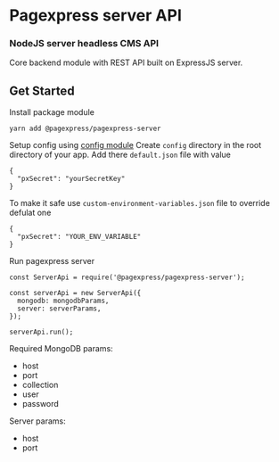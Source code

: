 # Pagexpress server API

### NodeJS server headless CMS API
Core backend module with REST API built on ExpressJS server.

## Get Started
Install package module
```shell
yarn add @pagexpress/pagexpress-server
```

Setup config using [config module](https://www.npmjs.com/package/config)
Create `config` directory in the root directory of your app. Add there `default.json` file with value
```
{
  "pxSecret": "yourSecretKey"
}
```

To make it safe use `custom-environment-variables.json` file to override defulat one
```
{
  "pxSecret": "YOUR_ENV_VARIABLE"
}
```

Run pagexpress server
```
const ServerApi = require('@pagexpress/pagexpress-server');

const serverApi = new ServerApi({
  mongodb: mongodbParams,
  server: serverParams,
});

serverApi.run();
```

Required MongoDB params:
- host
- port
- collection
- user
- password

Server params:
- host
- port
